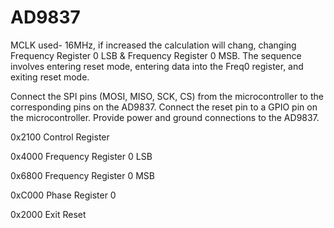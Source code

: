 # AD9837

MCLK used- 16MHz, if increased the calculation will chang, changing Frequency Register 0 LSB & Frequency Register 0 MSB.
The sequence involves entering reset mode, entering data into the Freq0 register, and exiting reset mode.

Connect the SPI pins (MOSI, MISO, SCK, CS) from the microcontroller to the corresponding pins on the AD9837.
Connect the reset pin to a GPIO pin on the microcontroller.
Provide power and ground connections to the AD9837.

0x2100  Control Register

0x4000 Frequency Register 0 LSB

0x6800 Frequency Register 0 MSB

0xC000 Phase Register 0

0x2000 Exit Reset
